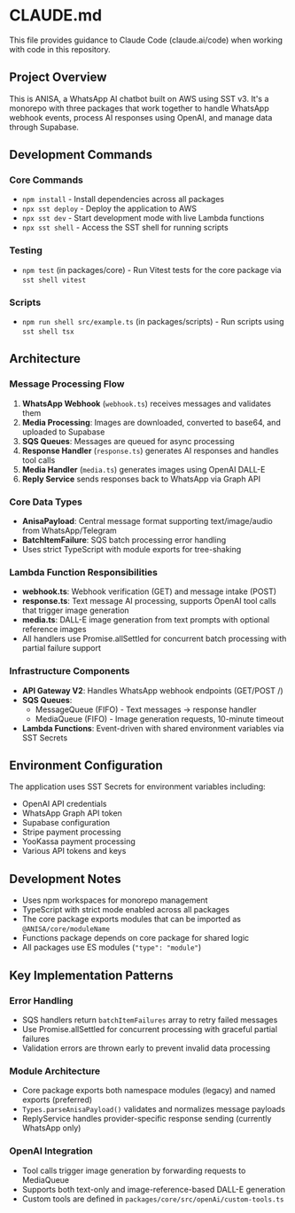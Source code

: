 # CLAUDE.md

This file provides guidance to Claude Code (claude.ai/code) when working with code in this repository.

## Project Overview

This is ANISA, a WhatsApp AI chatbot built on AWS using SST v3. It's a monorepo with three packages that work together to handle WhatsApp webhook events, process AI responses using OpenAI, and manage data through Supabase.

## Development Commands

### Core Commands
- `npm install` - Install dependencies across all packages
- `npx sst deploy` - Deploy the application to AWS
- `npx sst dev` - Start development mode with live Lambda functions
- `npx sst shell` - Access the SST shell for running scripts

### Testing
- `npm test` (in packages/core) - Run Vitest tests for the core package via `sst shell vitest`

### Scripts
- `npm run shell src/example.ts` (in packages/scripts) - Run scripts using `sst shell tsx`

## Architecture

### Message Processing Flow
1. **WhatsApp Webhook** (`webhook.ts`) receives messages and validates them
2. **Media Processing**: Images are downloaded, converted to base64, and uploaded to Supabase
3. **SQS Queues**: Messages are queued for async processing
4. **Response Handler** (`response.ts`) generates AI responses and handles tool calls
5. **Media Handler** (`media.ts`) generates images using OpenAI DALL-E
6. **Reply Service** sends responses back to WhatsApp via Graph API

### Core Data Types
- **AnisaPayload**: Central message format supporting text/image/audio from WhatsApp/Telegram
- **BatchItemFailure**: SQS batch processing error handling
- Uses strict TypeScript with module exports for tree-shaking

### Lambda Function Responsibilities
- **webhook.ts**: Webhook verification (GET) and message intake (POST)
- **response.ts**: Text message AI processing, supports OpenAI tool calls that trigger image generation
- **media.ts**: DALL-E image generation from text prompts with optional reference images
- All handlers use Promise.allSettled for concurrent batch processing with partial failure support

### Infrastructure Components
- **API Gateway V2**: Handles WhatsApp webhook endpoints (GET/POST /)
- **SQS Queues**: 
  - MessageQueue (FIFO) - Text messages → response handler
  - MediaQueue (FIFO) - Image generation requests, 10-minute timeout
- **Lambda Functions**: Event-driven with shared environment variables via SST Secrets

## Environment Configuration

The application uses SST Secrets for environment variables including:
- OpenAI API credentials
- WhatsApp Graph API token
- Supabase configuration
- Stripe payment processing
- YooKassa payment processing
- Various API tokens and keys

## Development Notes

- Uses npm workspaces for monorepo management
- TypeScript with strict mode enabled across all packages
- The core package exports modules that can be imported as `@ANISA/core/moduleName`
- Functions package depends on core package for shared logic
- All packages use ES modules (`"type": "module"`)

## Key Implementation Patterns

### Error Handling
- SQS handlers return `batchItemFailures` array to retry failed messages
- Use Promise.allSettled for concurrent processing with graceful partial failures
- Validation errors are thrown early to prevent invalid data processing

### Module Architecture
- Core package exports both namespace modules (legacy) and named exports (preferred)
- `Types.parseAnisaPayload()` validates and normalizes message payloads
- ReplyService handles provider-specific response sending (currently WhatsApp only)

### OpenAI Integration
- Tool calls trigger image generation by forwarding requests to MediaQueue
- Supports both text-only and image-reference-based DALL-E generation
- Custom tools are defined in `packages/core/src/openAi/custom-tools.ts`